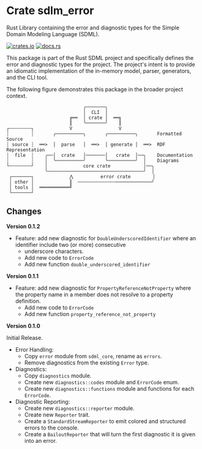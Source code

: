 # Crate sdlm_error

Rust Library containing the error and diagnostic types for the Simple Domain Modeling Language (SDML).

[![crates.io](https://img.shields.io/crates/v/sdml_generate.svg)](https://crates.io/crates/sdml_generate)
[![docs.rs](https://docs.rs/sdml_generate/badge.svg)](https://docs.rs/sdml_generate)

This package is part of the Rust SDML project and specifically defines the error and diagnostic types for the project.
The project's intent is to provide an idiomatic implementation of the in-memory model, parser, generators, and the CLI tool.

The following figure demonstrates this package in the broader project context.

```
                            ╭───────╮
                            │  CLI  │
                       ╔══  │ crate │  ══╗
                       ║    ╰───────╯    ║
┌╌╌╌╌╌╌╌╌┐             V                 V
┆        ┆       ╭──────────╮       ╭──────────╮       Formatted Source
┆ source ┆  ══>  │  parse   │  ══>  │ generate │  ══>  RDF Representation 
┆  file  ┆    ╭──│  crate   │───────│   crate  │──╮    Documentation
┆        ┆    │  ╰──────────╯       ╰──────────╯  │    Diagrams
└╌╌╌╌╌╌╌╌┘    │             core crate            │──╮
              ╰───────────────────────────────────╯  │
 ┌───────┐             ⋀          error crate        │
 │ other │             ║  ╌╌╌╌╌╌╌╌╌╌╌╌╌╌─────────────╯
 │ tools │  ═══════════╝
 └───────┘
```

## Changes

**Version 0.1.2**

- Feature: add new diagnostic for `DoubleUnderscoredIdentifier` where an identifier include two (or more) consecutive
  - underscore characters.
  - Add new code to `ErrorCode`
  - Add new function `double_underscored_identifier`

**Version 0.1.1**

- Feature: add new diagnostic for `PropertyReferenceNotProperty` where the property name in a member does not resolve to
  a property definition.
  - Add new code to `ErrorCode`
  - Add new function `property_reference_not_property`

**Version 0.1.0**

Initial Release.

- Error Handling:
  - Copy `error` module from `sdml_core`, rename as `errors`.
  - Remove diagnostics from the existing `Error` type.
- Diagnostics:
  - Copy `diagnostics` module.
  - Create new `diagnostics::codes` module and `ErrorCode` enum.
  - Create new `diagnostics::functions` module and functions for each `ErrorCode`.
- Diagnostic Reporting:
  - Create new `diagnostics::reporter` module.
  - Create new `Reporter` trait.
  - Create a `StandardStreamReporter` to emit colored and structured errors to the console.
  - Create a `BailoutReporter` that will turn the first diagnostic it is given into an error.
